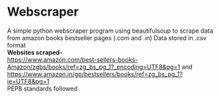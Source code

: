 # Webscraper
A simple python webscraper program using beautifulsoup to scrape data from amazon books bestseller pages (.com and .in)
Data stored in .csv format<br />
**Websites scraped-**<br />
https://www.amazon.com/best-sellers-books-Amazon/zgbs/books/ref=zg_bs_pg_1?_encoding=UTF8&pg=1
and<br />
https://www.amazon.in/gp/bestsellers/books/ref=zg_bs_pg_1?ie=UTF8&pg=1
<br />PEP8 standards followed

